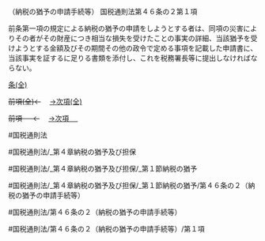 （納税の猶予の申請手続等）
国税通則法第４６条の２第１項

前条第一項の規定による納税の猶予の申請をしようとする者は、同項の災害によりその者がその財産につき相当な損失を受けたことの事実の詳細、当該猶予を受けようとする金額及びその期間その他の政令で定める事項を記載した申請書に、当該事実を証するに足りる書類を添付し、これを税務署長等に提出しなければならない。

[条(全)](国税通則法＿＿＿＿＿第４６条の２_.md)

~~前項(全)←~~　  [→次項(全)](国税通則法＿＿＿＿＿第４６条の２第２項_.md)

~~前項 　 ←~~　  [→次項 　 ](国税通則法＿＿＿＿＿第４６条の２第２項.md)



#国税通則法

#国税通則法/_第４章納税の猶予及び担保

#国税通則法/_第４章納税の猶予及び担保/_第１節納税の猶予

#国税通則法/_第４章納税の猶予及び担保/_第１節納税の猶予/第４６条の２（納税の猶予の申請手続等）

#国税通則法/第４６条の２（納税の猶予の申請手続等）

#国税通則法/第４６条の２（納税の猶予の申請手続等）/第１項

